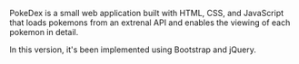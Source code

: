 PokeDex is a small web application built with HTML, CSS, and JavaScript that loads pokemons from an extrenal API and enables the viewing of each pokemon in detail.

In this version, it's been implemented using Bootstrap and jQuery.
